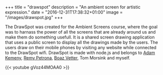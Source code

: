 +++
title = "drawspot"
description = "An ambient screen for artistic expression."
date = "2016-12-31T17:38:32+01:00"
image = "/images/drawspot.jpg"
+++

The DrawSpot was created for the Ambient Screens course, where the goal was to harnass the power of all the screens that are already around us and make them do something usefull.
It is a shared screen drawing application that uses a public screen to display all the drawings made by the users.
The users draw on their mobile phones by visiting any website while connected to the DrawSpot wifi.
DrawSpot is made with node.js and belongs to [Adam Kemeny](http://adamk.net/), [Remy Petrona](https://portfolio.cr.utwente.nl/student/remypetrona/), [Boaz Vetter](http://boazvetter.nl/), Tom Morsink and myself.

{{< youtube gVoz44MOAA0 >}}